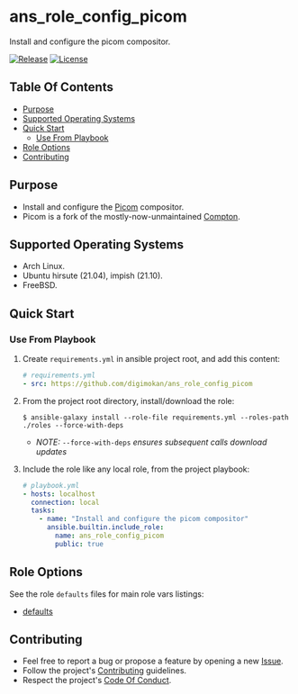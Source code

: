 # ans_role_config_picom

Install and configure the picom compositor.

[![Release](https://img.shields.io/github/release/digimokan/ans_role_config_picom.svg?label=release)](https://github.com/digimokan/ans_role_config_picom/releases/latest "Latest Release Notes")
[![License](https://img.shields.io/badge/license-MIT-blue.svg?label=license)](LICENSE.md "Project License")

## Table Of Contents

* [Purpose](#purpose)
* [Supported Operating Systems](#supported-operating-systems)
* [Quick Start](#quick-start)
    * [Use From Playbook](#use-from-playbook)
* [Role Options](#role-options)
* [Contributing](#contributing)

## Purpose

* Install and configure the [Picom](https://github.com/yshui/picom) compositor.
* Picom is a fork of the mostly-now-unmaintained [Compton](https://github.com/chjj/compton).

## Supported Operating Systems

* Arch Linux.
* Ubuntu hirsute (21.04), impish (21.10).
* FreeBSD.

## Quick Start

### Use From Playbook

1. Create `requirements.yml` in ansible project root, and add this content:

   ```yaml
   # requirements.yml
   - src: https://github.com/digimokan/ans_role_config_picom
   ```

2. From the project root directory, install/download the role:

   ```shell
   $ ansible-galaxy install --role-file requirements.yml --roles-path ./roles --force-with-deps
   ```

   * _NOTE:_ `--force-with-deps` _ensures subsequent calls download updates_

3. Include the role like any local role, from the project playbook:

   ```yaml
   # playbook.yml
   - hosts: localhost
     connection: local
     tasks:
       - name: "Install and configure the picom compositor"
         ansible.builtin.include_role:
           name: ans_role_config_picom
           public: true
   ```

## Role Options

See the role `defaults` files for main role vars listings:

  * [defaults](../defaults/main/)

## Contributing

* Feel free to report a bug or propose a feature by opening a new
  [Issue](https://github.com/digimokan/ans_role_config_picom/issues).
* Follow the project's [Contributing](CONTRIBUTING.md) guidelines.
* Respect the project's [Code Of Conduct](CODE_OF_CONDUCT.md).

